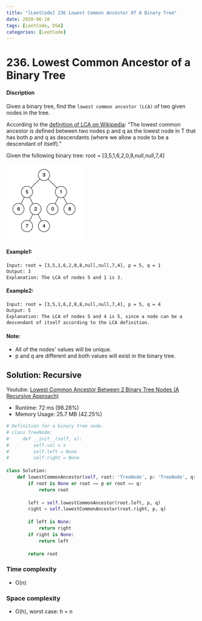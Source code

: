 ```yaml
---
title: "[LeetCode] 236 Lowest Common Ancestor Of A Binary Tree"
date: 2020-06-10
tags: [LeetCode, DSA]
categories: [LeetCode]
---
```


# 236. Lowest Common Ancestor of a Binary Tree

#### Discription

Given a binary tree, find the `lowest common ancestor (LCA)` of two given nodes in the tree.

According to the [definition of LCA on Wikipedia](https://en.wikipedia.org/wiki/Lowest_common_ancestor): “The lowest common ancestor is defined between two nodes p and q as the lowest node in T that has both p and q as descendants (where we allow a node to be a descendant of itself).”

Given the following binary tree:  root = [3,5,1,6,2,0,8,null,null,7,4]

![](imgs/236.png)

#### Example1:

```
Input: root = [3,5,1,6,2,0,8,null,null,7,4], p = 5, q = 1
Output: 3
Explanation: The LCA of nodes 5 and 1 is 3.
```

#### Example2:

```
Input: root = [3,5,1,6,2,0,8,null,null,7,4], p = 5, q = 4
Output: 5
Explanation: The LCA of nodes 5 and 4 is 5, since a node can be a descendant of itself according to the LCA definition.
```

#### Note:

- All of the nodes' values will be unique.
- p and q are different and both values will exist in the binary tree.

## Solution: Recursive

Youtube: [Lowest Common Ancestor Between 2 Binary Tree Nodes (A Recursive Approach)](https://www.youtube.com/watch?v=py3R23aAPCA)

- Runtime: 72 ms (98.28%)
- Memory Usage: 25.7 MB (42.25%)

```python
# Definition for a binary tree node.
# class TreeNode:
#     def __init__(self, x):
#         self.val = x
#         self.left = None
#         self.right = None

class Solution:
    def lowestCommonAncestor(self, root: 'TreeNode', p: 'TreeNode', q: 'TreeNode') -> 'TreeNode':    
        if root is None or root == p or root == q:
            return root
            
        left = self.lowestCommonAncestor(root.left, p, q)
        right = self.lowestCommonAncestor(root.right, p, q)
        
        if left is None:
            return right
        if right is None:
            return left
        
        return root
```

### Time complexity

- O(n)

### Space complexity

- O(h), worst case: h = n
